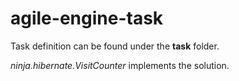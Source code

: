 # agile-engine-task
Task definition can be found under the **task** folder.

_ninja.hibernate.VisitCounter_ implements the solution.
